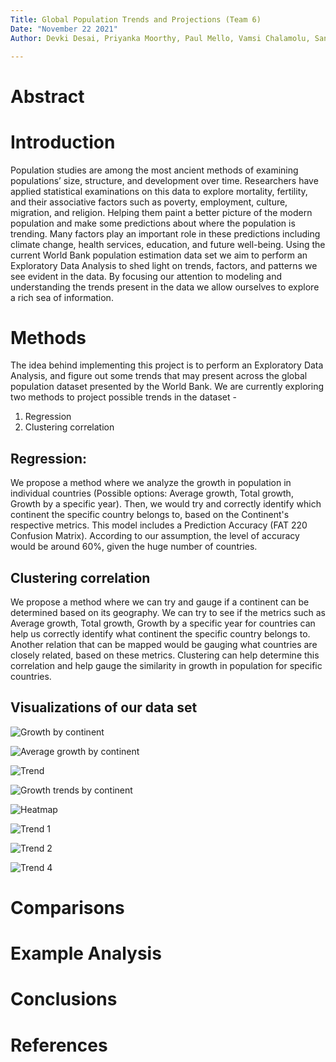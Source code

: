 ```yaml
---
Title: Global Population Trends and Projections (Team 6)
Date: "November 22 2021"
Author: Devki Desai, Priyanka Moorthy, Paul Mello, Vamsi Chalamolu, San José State University

---
```


# Abstract

# Introduction
Population studies are among the most ancient methods of examining populations’ size, structure, and development over time. Researchers have applied statistical examinations on this data to explore mortality, fertility, and their associative factors such as poverty, employment, culture, migration, and religion. Helping them paint a better picture of the modern population and make some predictions about where the population is trending. Many factors play an important role in these predictions including climate change, health services, education, and future well-being. 
Using the current World Bank population estimation data set we aim to perform an Exploratory Data Analysis to shed light on trends, factors, and patterns we see evident in the data. By focusing our attention to modeling and understanding the trends present in the data we allow ourselves to explore a rich sea of information.

# Methods
The idea behind implementing this project is to perform an Exploratory Data Analysis, and figure out some trends that may present across the global population dataset presented by the World Bank. We are currently exploring two methods to project possible trends in the dataset - 
1. Regression
2. Clustering correlation

## Regression:
We propose a method where we analyze the growth in population in individual countries (Possible options: Average growth, Total growth, Growth by a specific year). Then, we would try and correctly identify which continent the specific country belongs to, based on the Continent's respective metrics. This model includes a Prediction Accuracy (FAT 220 Confusion Matrix). According to our assumption, the level of accuracy would be around 60%, given the huge number of countries.

## Clustering correlation
We propose a method where we can try and gauge if a continent can be determined based on its geography. We can try to see if the metrics such as Average growth, Total growth, Growth by a specific year for countries can help us correctly identify what continent the specific country belongs to. Another relation that can be mapped would be gauging what countries are closely related, based on these metrics. Clustering can help determine this correlation and help gauge the similarity in growth in population for specific countries. 

## Visualizations of our data set


![Growth by continent](https://user-images.githubusercontent.com/78130620/142963621-549022c2-8a6c-4e73-bc00-a36257d09991.png)

![Average growth by continent](https://user-images.githubusercontent.com/78130620/142963637-9699f037-d0a8-49e3-a3bd-b4f83e748a39.png)

![Trend](https://user-images.githubusercontent.com/78130620/142963653-c7d9522f-6fee-4b5f-b789-185029967757.png)

![Growth trends by continent](https://user-images.githubusercontent.com/78130620/142963661-77d558ba-49a3-4bc5-aacf-a8db7e9544db.png)

![Heatmap](https://user-images.githubusercontent.com/78130620/142963672-01c259b8-e3cf-416c-a246-ea7510d2ea33.png)

![Trend 1](https://user-images.githubusercontent.com/78130620/142963682-3101d4d1-81be-4d7d-af1f-5054922894f0.png)

![Trend 2](https://user-images.githubusercontent.com/78130620/142963692-ffe62d49-72ce-494d-8346-5a21bd8a7227.png)

![Trend 4](https://user-images.githubusercontent.com/78130620/142963705-3a697049-1abe-439a-8d4c-0caa9bcb98dd.png)

# Comparisons

# Example Analysis

# Conclusions


# References
